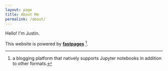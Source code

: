 ```yaml
---
layout: page
title: About Me
permalink: /about/
---
```


Hello! I'm Justin. 

This website is powered by **[fastpages](https://github.com/fastai/fastpages)** [^1].



[^1]:a blogging platform that natively supports Jupyter notebooks in addition to other formats.
